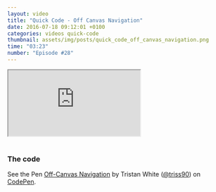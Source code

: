 ```yaml
---
layout: video
title: "Quick Code - Off Canvas Navigation"
date: 2016-07-18 09:12:01 +0100
categories: videos quick-code
thumbnail: assets/img/posts/quick_code_off_canvas_navigation.png
time: "03:23"
number: "Episode #28"
---
```


<div class="responsive-video">
   <iframe src="https://www.youtube.com/embed/wlqyz2trN-A"></iframe>
</div>

<br>

### The code

<p data-height="300" data-theme-id="16012" data-slug-hash="bpxJRV" data-default-tab="result" data-user="triss90" data-embed-version="2" class="codepen">See the Pen <a href="http://codepen.io/triss90/pen/bpxJRV/">Off-Canvas Navigation</a> by Tristan  White (<a href="http://codepen.io/triss90">@triss90</a>) on <a href="http://codepen.io">CodePen</a>.</p>
<script async src="//assets.codepen.io/assets/embed/ei.js"></script>
